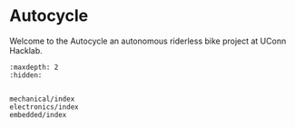 # Autocycle

Welcome to the Autocycle an autonomous riderless bike project at UConn Hacklab.

```{toctree}
:maxdepth: 2
:hidden:


mechanical/index
electronics/index
embedded/index